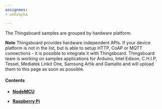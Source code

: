 ```yaml
---
assignees:
- ashvayka

---
```


The Thingsboard samples are grouped by hardware platform. 

**Note** Thingsboard provides hardware independent APIs. 
If your device platform is not in the list, but is able to setup HTTP, CoAP or MQTT connections - it is possible to integrate it with Thingsboard.
Thingsboard team is working on samples applications for 
Arduino, Intel Edison, C.H.I.P, Tessel, Mediatek Linkit One, Samsung Artik and Gamalto 
and will upload them to this page as soon as possible.   

#### Contents

 - [**NodeMCU**](/docs/samples/nodemcu/)

 - [**Raspberry Pi**](/docs/samples/raspberry/)
